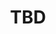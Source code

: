---
layout: play
categories: play
title: "TBD"
venue: "Hatch.Series"
occassion: "Invented Traditions"
time: "2016/8"
image: ""
external: "https://www.facebook.com/events/648501001964017/?notif_t=plan_user_invited&notif_id=1469416986111611"
---